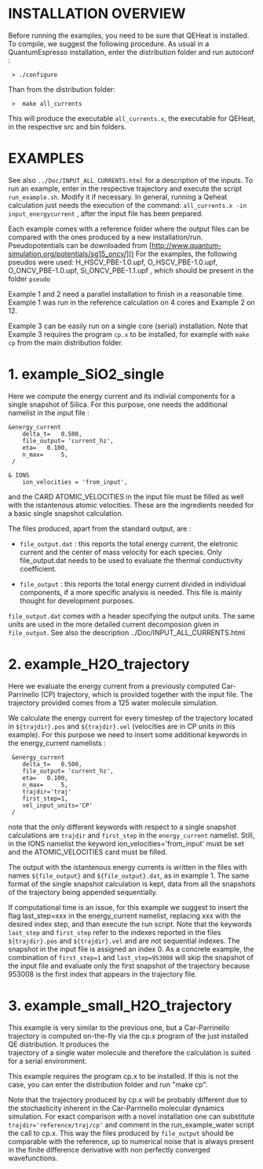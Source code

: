 # INSTALLATION OVERVIEW

 Before running the examples, you need to be sure that QEHeat is installed.
 To compile, we suggest the following procedure. As usual in a QuantumEspresso installation, enter the distribution folder and run autoconf :

```
 > ./configure
```

 Than from the distribution folder:

```
 >  make all_currents
```

 This will produce the executable `all_currents.x`, the executable for QEHeat, in the respective src and bin folders.


# EXAMPLES

 See also `../Doc/INPUT_ALL_CURRENTS.html` for a description of the inputs.
 To run an example, enter in the respective trajectory and execute the script `run_example.sh`. Modify it if necessary.
 In general, running a Qeheat calculation just needs the execution of the command: 
  `all_currents.x -in input_energycurrent` , 
 after the input file has been prepared.

 Each example comes with a reference folder where the output files can be compared with the ones produced by a new installation/run.
 Pseudopotentials can be downloaded from [http://www.quantum-simulation.org/potentials/sg15_oncv/]()
 For the examples, the following pseudos were used:
 H_HSCV_PBE-1.0.upf,  O_HSCV_PBE-1.0.upf,  O_ONCV_PBE-1.0.upf,  Si_ONCV_PBE-1.1.upf 
 , which should be present in the folder `pseudo`

 Example 1 and 2 need a parallel installation to finish in a reasonable time. Example 1 was run in the reference calculation on 4 cores and Example 2 on 12. 

 Example 3 can be easily run on a single core (serial) installation. Note that Example 3 requires the program `cp.x` to be installed, for example with `make cp`
 from the main distribution folder.



# 1. example_SiO2_single  



Here we compute the energy current and its indivial components for a single snapshot of Silica. 
For this purpose, one needs the additional namelist in the input file :

```
&energy_current
    delta_t=   0.500,
    file_output= 'current_hz',
    eta=   0.100,
    n_max=     5,
 /

& IONS
    ion_velocities = 'from_input',
```

and the CARD ATOMIC_VELOCITIES in the input file must be filled as well with the istantenous atomic velocities.
These are the ingredients needed for a basic single snapshot calculation.
 
The files produced, apart from the standard output, are :

- `file_output.dat` : this reports the total energy current, the eletronic current and the center of mass velocity for each species.
Only file_output.dat needs to be used to evaluate the thermal conductivity coefficient.

- `file_output` : this reports the total energy current divided in individual components, if a more specific analysis is needed. This file is mainly thought for development purposes.

`file_output.dat` comes with a header specifying the output units. The same units are used in the more detailed current decomposion given in `file_output`.
 See also the description ../Doc/INPUT_ALL_CURRENTS.html 



# 2. example_H2O_trajectory



Here we evaluate the energy current from a previously computed Car-Parrinello (CP) trajectory, which is provided together with the input file. The trajectory provided 
comes from a 125 water molecule simulation.

We calculate the energy current for every timestep of the trajectory located in  `${trajdir}.pos` and `${trajdir}.vel` (velocities are in CP units in this example). 
For this purpose we need to insert some additional keywords in the energy_current namelists :

```
 &energy_current
    delta_t=   0.500,
    file_output= 'current_hz',
    eta=   0.100,
    n_max=     5,
    trajdir='traj'
    first_step=1,
    vel_input_units='CP'
 /
```

note that the only different keywords with respect to a single snapshot calculations are `trajdir` and `first_step` in the `energy_current` namelist. Still, in the IONS namelist 
the keyword ion_velocities='from_input' must be set and the ATOMIC_VELOCITIES card must be filled.

The output with the istantenous energy currents is written in the files with names `${file_output}` and `${file_output}.dat`, as in example 1. 
The same format of the single snapshot calculation is kept, data from all the snapshots of the trajectory being appended sequentially.

If computational time is an issue, for this example we suggest to insert the flag last_step=xxx in the energy_current namelist,
replacing xxx with the desired index step, and than execute the run script.
Note that the keywords  `last_step` and  `first_step` refer to the indexes reported in the files  `${trajdir}.pos` and `${trajdir}.vel` and are not sequential indexes. The snapshot
in the input file is assigned an index 0. As a concrete example, the combination of `first_step=1`  and `last_step=953008` will skip the snapshot of the input file and
evaluate only the first snapshot of the trajectory because 953008 is the first index that appears in the trajectory file.



# 3. example_small_H2O_trajectory



This example is very similar to the previous one, but a Car-Parrinello trajectory is computed on-the-fly via the cp.x program of the just installed QE distribution. It produces the  
trajectory of a single water molecule and therefore the calculation is suited for a serial environment. 

This example requires the program cp.x to be installed. If this is not the case, you can enter the distribution folder and run "make cp".

Note that the trajectory produced by cp.x will be probably different due to the stochasticity inherent in the Car-Parrinello molecular dynamics simulation. For exact comparison 
with a novel installation one can substitute `trajdir='reference/traj/cp'` and comment in the run_example_water script the call to cp.x. This way the files produced by `file_output`
should be comparable with the reference, up to numerical noise that is always present in the finite difference derivative with non perfectly converged wavefunctions.




